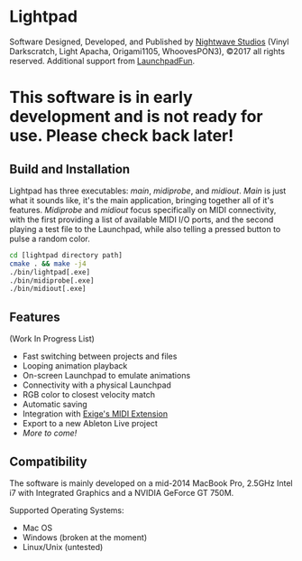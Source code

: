 # Lightpad
Software Designed, Developed, and Published by [Nightwave Studios](https://www.nightwave.co) (Vinyl Darkscratch, Light Apacha, Origami1105, WhoovesPON3), ©2017 all rights reserved.
Additional support from [LaunchpadFun](http://www.launchpadfun.com/en/).

# This software is in early development and is not ready for use.  Please check back later!

## Build and Installation
Lightpad has three executables: _main_, _midiprobe_, and _midiout_.  _Main_ is just what it sounds like, it's the main application, bringing together all of it's features.  _Midiprobe_ and _midiout_ focus specifically on MIDI connectivity, with the first providing a list of available MIDI I/O ports, and the second playing a test file to the Launchpad, while also telling a pressed button to pulse a random color.

```bash
cd [lightpad directory path]
cmake . && make -j4
./bin/lightpad[.exe]
./bin/midiprobe[.exe]
./bin/midiout[.exe]
```

## Features
(Work In Progress List)

- Fast switching between projects and files
- Looping animation playback
- On-screen Launchpad to emulate animations
- Connectivity with a physical Launchpad
- RGB color to closest velocity match
- Automatic saving
- Integration with [Exige's MIDI Extension](http://forum.launchpad-pro.com/viewtopic.php?pid=35098)
- Export to a new Ableton Live project
- *More to come!*

## Compatibility
The software is mainly developed on a mid-2014 MacBook Pro, 2.5GHz Intel i7 with Integrated Graphics and a NVIDIA GeForce GT 750M.

Supported Operating Systems:

* Mac OS
* Windows (broken at the moment)
* Linux/Unix (untested)
